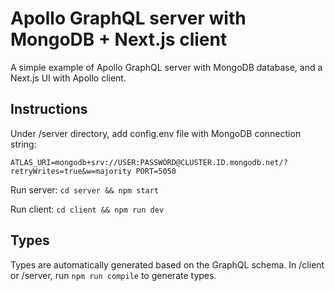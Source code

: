 # Apollo GraphQL server with MongoDB + Next.js client

A simple example of Apollo GraphQL server with MongoDB database, and a Next.js UI with Apollo client.

## Instructions

Under /server directory, add config.env file with MongoDB connection string:

`ATLAS_URI=mongodb+srv://USER:PASSWORD@CLUSTER.ID.mongodb.net/?retryWrites=true&w=majority
PORT=5050`

Run server: `cd server && npm start`

Run client: `cd client && npm run dev`

## Types

Types are automatically generated based on the GraphQL schema. In /client or /server, run `npm run compile` to generate types.
